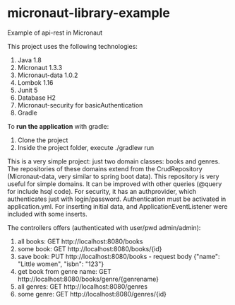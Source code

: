 # micronaut-library-example
Example of api-rest in Micronaut

This project uses the following technologies:
1. Java 1.8
2. Micronaut 1.3.3
3. Micronaut-data 1.0.2
4. Lombok 1.16
5. Junit 5
6. Database H2
7. Micronaut-security for basicAuthentication
8. Gradle


To **run the application** with gradle:
1. Clone the project
2. Inside the project folder, execute ./gradlew run

This is a very simple project: just two domain classes: books and genres. The repositories of these domains extend from the CrudRepository (Micronaut-data, very similar to spring boot data). This repository is very useful for simple domains. It can be improved with other queries (@query for include hsql code). 
For security, it has an authprovider, which authenticates just with login/password. Authentication must be activated in application.yml. 
For inserting initial data, and ApplicationEventListener were included with some inserts.

The controllers offers (authenticated with user/pwd admin/admin):

1. all books: GET http://localhost:8080/books
2. some book: GET http://localhost:8080/books/{id}
3. save book: PUT http://localhost:8080/books - request body {"name": "Little women", "isbn": "123"}
4. get book from genre name: GET http://localhost:8080/books/genre/{genrename}
5. all genres: GET http://localhost:8080/genres
6. some genre: GET http://localhost:8080/genres/{id}
